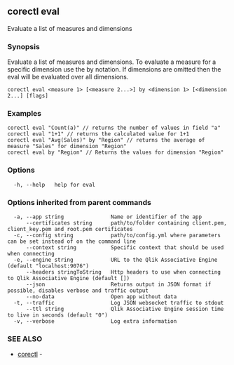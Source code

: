## corectl eval

Evaluate a list of measures and dimensions

### Synopsis

Evaluate a list of measures and dimensions. To evaluate a measure for a specific dimension use the <measure> by <dimension> notation. If dimensions are omitted then the eval will be evaluated over all dimensions.

```
corectl eval <measure 1> [<measure 2...>] by <dimension 1> [<dimension 2...] [flags]
```

### Examples

```
corectl eval "Count(a)" // returns the number of values in field "a"
corectl eval "1+1" // returns the calculated value for 1+1
corectl eval "Avg(Sales)" by "Region" // returns the average of measure "Sales" for dimension "Region"
corectl eval by "Region" // Returns the values for dimension "Region"
```

### Options

```
  -h, --help   help for eval
```

### Options inherited from parent commands

```
  -a, --app string               Name or identifier of the app
      --certificates string      path/to/folder containing client.pem, client_key.pem and root.pem certificates
  -c, --config string            path/to/config.yml where parameters can be set instead of on the command line
      --context string           Specific context that should be used when connecting
  -e, --engine string            URL to the Qlik Associative Engine (default "localhost:9076")
      --headers stringToString   Http headers to use when connecting to Qlik Associative Engine (default [])
      --json                     Returns output in JSON format if possible, disables verbose and traffic output
      --no-data                  Open app without data
  -t, --traffic                  Log JSON websocket traffic to stdout
      --ttl string               Qlik Associative Engine session time to live in seconds (default "0")
  -v, --verbose                  Log extra information
```

### SEE ALSO

* [corectl](corectl.md)	 - 

